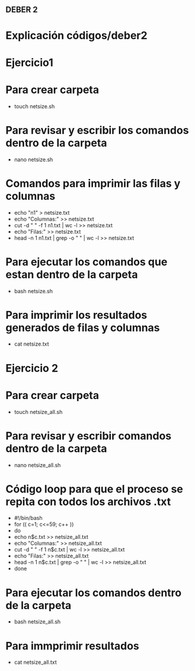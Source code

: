 ## DEBER 2

# Explicación códigos/deber2

# Ejercicio1

# Para crear carpeta

- touch netsize.sh 

# Para revisar y escribir los comandos dentro de la carpeta
- nano netsize.sh

# Comandos para imprimir las filas y columnas

- echo "n1" > netsize.txt
- echo "Columnas:" >> netsize.txt
- cut -d " " -f 1 n1.txt | wc -l >> netsize.txt
- echo "Filas:" >> netsize.txt
- head -n 1 n1.txt | grep -o " " | wc -l >> netsize.txt

# Para ejecutar los comandos que estan dentro de la carpeta
- bash netsize.sh

# Para imprimir los resultados generados de filas y columnas

- cat netsize.txt


# Ejercicio 2

# Para crear carpeta
- touch netsize_all.sh
# Para revisar y escribir comandos dentro de la carpeta
- nano netsize_all.sh
# Código loop para que el proceso se repita con todos los archivos .txt
- #!/bin/bash
- for (( c=1; c<=59; c++ ))
- do
- echo n$c.txt >> netsize_all.txt
- echo "Columnas:" >> netsize_all.txt
- cut -d " " -f 1 n$c.txt | wc -l >> netsize_all.txt
- echo "Filas:" >> netsize_all.txt
- head -n 1 n$c.txt | grep -o " " | wc -l >> netsize_all.txt
- done
# Para ejecutar los comandos dentro de la carpeta
- bash netsize_all.sh
# Para immprimir resultados
- cat netsize_all.txt
